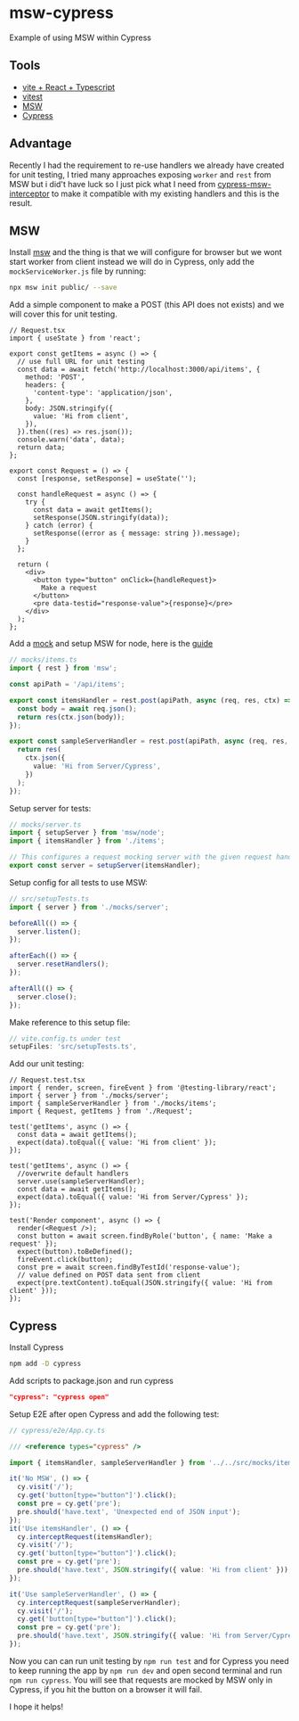# msw-cypress

Example of using MSW within Cypress

## Tools

- [vite + React + Typescript](https://vitejs.dev/guide/)
- [vitest](https://vitest.dev/)
- [MSW](https://mswjs.io/)
- [Cypress](https://www.cypress.io/)

## Advantage

Recently I had the requirement to re-use handlers we already have created for unit testing, I tried many approaches exposing `worker` and `rest` from MSW but i did't have luck so I just pick what I need from [cypress-msw-interceptor](https://github.com/deshiknaves/cypress-msw-interceptor) to make it compatible with my existing handlers and this is the result.

## MSW

Install [msw](https://mswjs.io/docs/getting-started/install) and the thing is that we will configure for browser but we wont start worker from client instead we will do in Cypress, only add the `mockServiceWorker.js` file by running:

```bash
npx msw init public/ --save
```

Add a simple component to make a POST (this API does not exists) and we will cover this for unit testing.

```tsx
// Request.tsx
import { useState } from 'react';

export const getItems = async () => {
  // use full URL for unit testing
  const data = await fetch('http://localhost:3000/api/items', {
    method: 'POST',
    headers: {
      'content-type': 'application/json',
    },
    body: JSON.stringify({
      value: 'Hi from client',
    }),
  }).then((res) => res.json());
  console.warn('data', data);
  return data;
};

export const Request = () => {
  const [response, setResponse] = useState('');

  const handleRequest = async () => {
    try {
      const data = await getItems();
      setResponse(JSON.stringify(data));
    } catch (error) {
      setResponse((error as { message: string }).message);
    }
  };

  return (
    <div>
      <button type="button" onClick={handleRequest}>
        Make a request
      </button>
      <pre data-testid="response-value">{response}</pre>
    </div>
  );
};
```

Add a [mock](https://mswjs.io/docs/getting-started/mocks) and setup MSW for node, here is the [guide](https://mswjs.io/docs/getting-started/integrate/node)

```ts
// mocks/items.ts
import { rest } from 'msw';

const apiPath = '/api/items';

export const itemsHandler = rest.post(apiPath, async (req, res, ctx) => {
  const body = await req.json();
  return res(ctx.json(body));
});

export const sampleServerHandler = rest.post(apiPath, async (req, res, ctx) => {
  return res(
    ctx.json({
      value: 'Hi from Server/Cypress',
    })
  );
});
```

Setup server for tests:

```ts
// mocks/server.ts
import { setupServer } from 'msw/node';
import { itemsHandler } from './items';

// This configures a request mocking server with the given request handlers.
export const server = setupServer(itemsHandler);
```

Setup config for all tests to use MSW:

```typescript
// src/setupTests.ts
import { server } from './mocks/server';

beforeAll(() => {
  server.listen();
});

afterEach(() => {
  server.resetHandlers();
});

afterAll(() => {
  server.close();
});
```

Make reference to this setup file:

```typescript
// vite.config.ts under test
setupFiles: 'src/setupTests.ts',
```

Add our unit testing:

```tsx
// Request.test.tsx
import { render, screen, fireEvent } from '@testing-library/react';
import { server } from './mocks/server';
import { sampleServerHandler } from './mocks/items';
import { Request, getItems } from './Request';

test('getItems', async () => {
  const data = await getItems();
  expect(data).toEqual({ value: 'Hi from client' });
});

test('getItems', async () => {
  //overwrite default handlers
  server.use(sampleServerHandler);
  const data = await getItems();
  expect(data).toEqual({ value: 'Hi from Server/Cypress' });
});

test('Render component', async () => {
  render(<Request />);
  const button = await screen.findByRole('button', { name: 'Make a request' });
  expect(button).toBeDefined();
  fireEvent.click(button);
  const pre = await screen.findByTestId('response-value');
  // value defined on POST data sent from client
  expect(pre.textContent).toEqual(JSON.stringify({ value: 'Hi from client' }));
});
```

## Cypress

Install Cypress

```bash
npm add -D cypress
```

Add scripts to package.json and run cypress

```json
"cypress": "cypress open"
```

Setup E2E after open Cypress and add the following test:

```typescript
// cypress/e2e/App.cy.ts

/// <reference types="cypress" />

import { itemsHandler, sampleServerHandler } from '../../src/mocks/items';

it('No MSW', () => {
  cy.visit('/');
  cy.get('button[type="button"]').click();
  const pre = cy.get('pre');
  pre.should('have.text', 'Unexpected end of JSON input');
});
it('Use itemsHandler', () => {
  cy.interceptRequest(itemsHandler);
  cy.visit('/');
  cy.get('button[type="button"]').click();
  const pre = cy.get('pre');
  pre.should('have.text', JSON.stringify({ value: 'Hi from client' }));
});

it('Use sampleServerHandler', () => {
  cy.interceptRequest(sampleServerHandler);
  cy.visit('/');
  cy.get('button[type="button"]').click();
  const pre = cy.get('pre');
  pre.should('have.text', JSON.stringify({ value: 'Hi from Server/Cypress' }));
});
```

Now you can can run unit testing by `npm run test` and for Cypress you need to keep running the app by `npm run dev` and open second terminal and run `npm run cypress`.
You will see that requests are mocked by MSW only in Cypress, if you hit the button on a browser it will fail.

I hope it helps!
